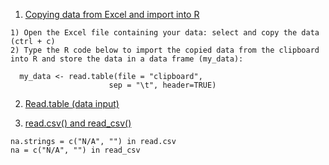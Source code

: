 1. [Copying data from Excel and import into R](http://www.sthda.com/english/wiki/reading-data-from-excel-files-xls-xlsx-into-r)

```
1) Open the Excel file containing your data: select and copy the data (ctrl + c)
2) Type the R code below to import the copied data from the clipboard into R and store the data in a data frame (my_data):

  my_data <- read.table(file = "clipboard", 
                      sep = "\t", header=TRUE)
```

2. [Read.table (data input)](http://math.furman.edu/~dcs/courses/math47/R/library/base/html/read.table.html)

3. [read.csv() and read_csv()]( https://stackoverflow.com/questions/77809528/what-is-the-difference-between-the-read-csv-and-read-csv-function-in-r-when-work)

```
na.strings = c("N/A", "") in read.csv
na = c("N/A", "") in read_csv
```
